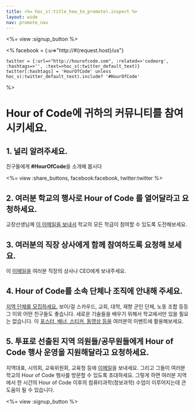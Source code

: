 ```yaml
---
title: <%= hoc_s(:title_how_to_promote).inspect %>
layout: wide
nav: promote_nav
---
```

<%= view :signup_button %>

<%
    facebook = {:u=>"http://#{request.host}/us"}

    twitter = {:url=>"http://hourofcode.com", :related=>'codeorg', :hashtags=>'', :text=>hoc_s(:twitter_default_text)}
    twitter[:hashtags] = 'HourOfCode' unless hoc_s(:twitter_default_text).include? '#HourOfCode'
%>

# Hour of Code에 귀하의 커뮤니티를 참여시키세요.

## 1. 널리 알려주세요.

친구들에게 **#HourOfCode**을 소개해 봅시다

<%= view :share_buttons, facebook:facebook, twitter:twitter %>

## 2. 여러분 학교의 행사로 Hour of Code 를 열어달라고 요청하세요.

교장선생님께 [이 이메일을 보내서](<%= resolve_url('/promote/resources#sample-emails') %>) 학교의 모든 학급이 참여할 수 있도록 도전해보세요.

## 3. 여러분의 직장 상사에게 함께 참여하도록 요청해 보세요.

이 [이메일을](<%= resolve_url('/promote/resources#sample-emails') %>) 여러분 직장의 상사나 CEO에게 보내주세요.

## 4. Hour of Code를 소속 단체나 조직에 안내해 주세요.

[지역 단체를 모집하세요.](<%= resolve_url('/promote/resources#sample-emails') %>) 보이/걸 스카우드, 교회, 대학, 재향 군인 단체, 노동 조합 등등 그 이외 어떤 친구들도 좋습니다. 새로운 기술들을 배우기 위해서 학교에서만 있을 필요는 없습니다. 이 [포스터, 배너, 스티커, 동영상 등을](<%= resolve_url('/promote/resources') %>) 여러분의 이벤트에 활용해보세요.

## 5. 투표로 선출된 지역 의원들/공무원들에게 Hour of Code 행사 운영을 지원해달라고 요청하세요.

지역대표, 시의회, 교육위원회, 교육청 등에 [이메일](<%= resolve_url('/promote/resources#sample-emails') %>)을 보내세요. 그리고 그들이 여러분 학교의 Hour of Code 행사를 방문할 수 있도록 초대하세요. 그렇게 하면 여러분 지역에서 한 시간의 Hour of Code 이후의 컴퓨터과학(정보과학) 수업이 이루어지는데 큰 도움이 될 수 있습니다.

<%= view :signup_button %>